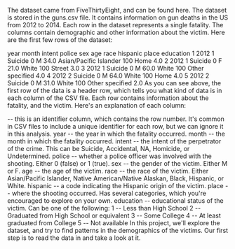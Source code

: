 The dataset came from FiveThirtyEight, and can be found here. The dataset is stored in the guns.csv file. It contains information on gun deaths in the US from 2012 to 2014. Each row in the dataset represents a single fatality. The columns contain demographic and other information about the victim. Here are the first few rows of the dataset:

year    month   intent  police  sex age race    hispanic    place   education
1   2012    1   Suicide 0   M   34.0    Asian/Pacific Islander  100 Home    4.0
2   2012    1   Suicide 0   F   21.0    White   100 Street  3.0
3   2012    1   Suicide 0   M   60.0    White   100 Other specified 4.0
4   2012    2   Suicide 0   M   64.0    White   100 Home    4.0
5   2012    2   Suicide 0   M   31.0    White   100 Other specified 2.0
As you can see above, the first row of the data is a header row, which tells you what kind of data is in each column of the CSV file. Each row contains information about the fatality, and the victim. Here's an explanation of each column:

-- this is an identifier column, which contains the row number. It's common in CSV files to include a unique identifier for each row, but we can ignore it in this analysis.
year -- the year in which the fatality occurred.
month -- the month in which the fatality occurred.
intent -- the intent of the perpetrator of the crime. This can be Suicide, Accidental, NA, Homicide, or Undetermined.
police -- whether a police officer was involved with the shooting. Either 0 (false) or 1 (true).
sex -- the gender of the victim. Either M or F.
age -- the age of the victim.
race -- the race of the victim. Either Asian/Pacific Islander, Native American/Native Alaskan, Black, Hispanic, or White.
hispanic -- a code indicating the Hispanic origin of the victim.
place -- where the shooting occurred. Has several categories, which you're encouraged to explore on your own.
education -- educational status of the victim. Can be one of the following:
1 -- Less than High School
2 -- Graduated from High School or equivalent
3 -- Some College
4 -- At least graduated from College
5 -- Not available
In this project, we'll explore the dataset, and try to find patterns in the demographics of the victims. Our first step is to read the data in and take a look at it.
